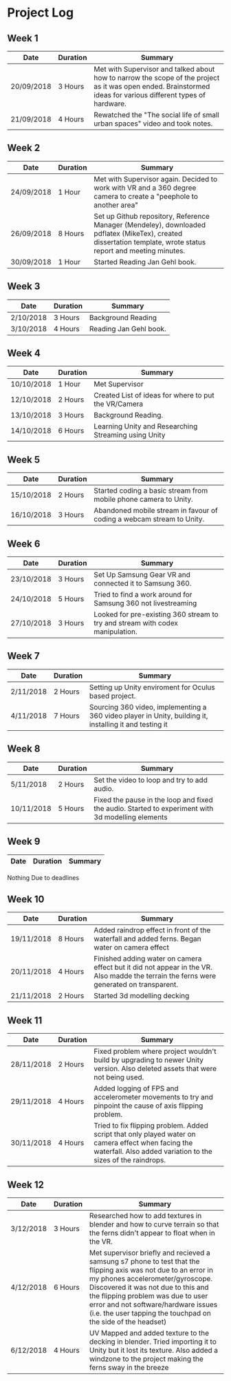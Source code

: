 # Project Log

## Week 1

Date | Duration | Summary
------------ | ------------- | -------------
20/09/2018 | 3 Hours | Met with Supervisor and talked about how to narrow the scope of the project as it was open ended. Brainstormed ideas for various different types of hardware.
21/09/2018 | 4 Hours | Rewatched the "The social life of small urban spaces" video and took notes.

## Week 2

Date | Duration | Summary
------------ | ------------- | -------------
24/09/2018| 1 Hour | Met with Supervisor again. Decided to work with VR and a 360 degree camera to create a "peephole to another area"
26/09/2018 | 8 Hours | Set up Github repository, Reference Manager (Mendeley), downloaded pdflatex (MikeTex), created dissertation template, wrote status report and meeting minutes.
30/09/2018 | 1 Hour | Started Reading Jan Gehl book.

## Week 3

Date | Duration | Summary
------------ | ------------- | -------------
2/10/2018 | 3 Hours | Background Reading
3/10/2018 | 4 Hours | Reading Jan Gehl book.

## Week 4

Date | Duration | Summary
------------ | ------------- | -------------
10/10/2018 | 1 Hour | Met Supervisor
12/10/2018 | 2 Hours | Created List of ideas for where to put the VR/Camera
13/10/2018 | 3 Hours | Background Reading.
14/10/2018 | 6 Hours | Learning Unity and Researching Streaming using Unity

## Week 5

Date | Duration | Summary
------------ | ------------- | -------------
15/10/2018 | 2 Hours | Started coding a basic stream from mobile phone camera to Unity.
16/10/2018 | 3 Hours | Abandoned mobile stream in favour of coding a webcam stream to Unity.


## Week 6

Date | Duration | Summary
------------ | ------------- | -------------
23/10/2018 | 3 Hours | Set Up Samsung Gear VR and connected it to Samsung 360.
24/10/2018 | 5 Hours | Tried to find a work around for Samsung 360 not livestreaming
27/10/2018 | 3 Hours | Looked for pre-existing 360 stream to try and stream with codex manipulation.

## Week 7

Date | Duration | Summary
------------ | ------------- | -------------
2/11/2018 | 2 Hours | Setting up Unity enviroment for Oculus based project.
4/11/2018 | 7 Hours | Sourcing 360 video, implementing a 360 video player in Unity, building it, installing it and testing it

## Week 8

Date | Duration | Summary
------------ | ------------- | -------------
5/11/2018 | 2 Hours | Set the video to loop and try to add audio.
10/11/2018 | 5 Hours | Fixed the pause in the loop and fixed the audio. Started to experiment with 3d modelling elements

## Week 9

Date | Duration | Summary
------------ | ------------- | -------------
Nothing Due to deadlines

## Week 10

Date | Duration | Summary
------------ | ------------- | -------------
19/11/2018 | 8 Hours | Added raindrop effect in front of the waterfall and added ferns. Began water on camera effect
20/11/2018 | 4 Hours | Finished adding water on camera effect but it did not appear in the VR. Also madde the terrain the ferns were generated on transparent.
21/11/2018 | 2 Hours | Started 3d modelling decking



## Week 11

Date | Duration | Summary
------------ | ------------- | -------------
28/11/2018 | 2 Hours | Fixed problem where project wouldn't build by upgrading to newer Unity version. Also deleted assets that were not being used.
29/11/2018 | 4 Hours | Added logging of FPS and accelerometer movements to try and pinpoint the cause of axis flipping problem.
30/11/2018 | 4 Hours | Tried to fix flipping problem. Added script that only played water on camera effect when facing the waterfall. Also added variation to the sizes of the raindrops.

## Week 12

Date | Duration | Summary
------------ | ------------- | -------------
3/12/2018 | 3 Hours | Researched how to add textures in blender and how to curve terrain so that the ferns didn't appear to float when in the VR. 
4/12/2018 | 6 Hours | Met supervisor briefly and recieved a samsung s7 phone to test that the flipping axis was not due to an error in my phones accelerometer/gyroscope. Discovered it was not due to this and the flipping problem was due to user error and not software/hardware issues (i.e. the user tapping the touchpad on the side of the headset)
6/12/2018 | 4 Hours | UV Mapped and added texture to the decking in blender. Tried importing it to Unity but it lost its texture. Also added a windzone to the project making the ferns sway in the breeze



